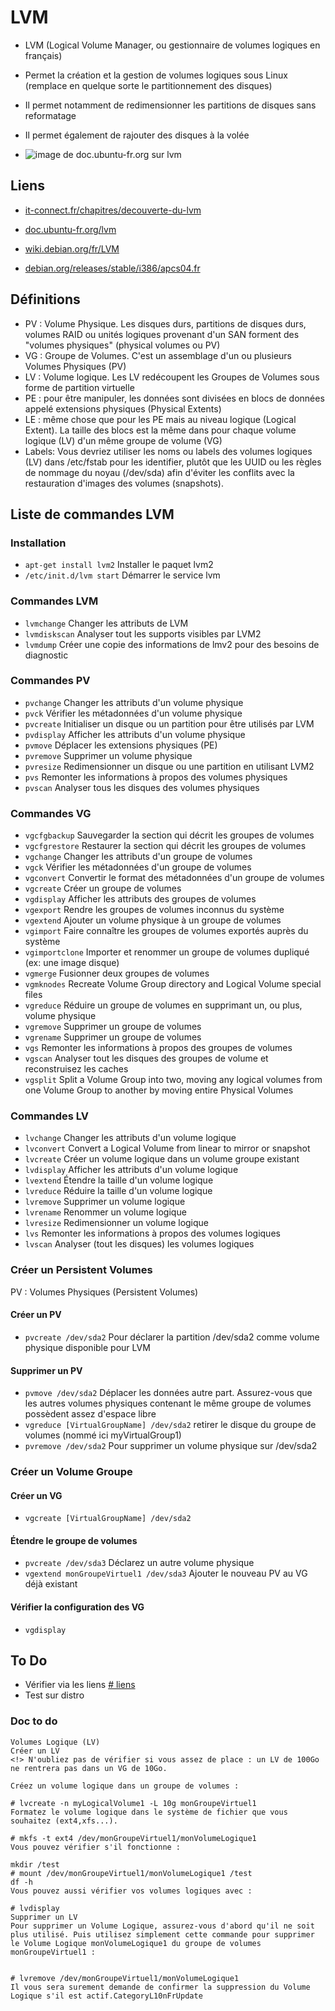 # LVM
- LVM (Logical Volume Manager, ou gestionnaire de volumes logiques en français) 
- Permet la création et la gestion de volumes logiques sous Linux (remplace en quelque sorte le partitionnement des disques)
- Il permet notamment de redimensionner les partitions de disques sans reformatage
- Il permet également de rajouter des disques à la volée

- ![image de doc.ubuntu-fr.org sur lvm](https://lvm.jpg)

## Liens
- [it-connect.fr/chapitres/decouverte-du-lvm](https://www.it-connect.fr/chapitres/decouverte-du-lvm/)
- [doc.ubuntu-fr.org/lvm](https://doc.ubuntu-fr.org/lvm)
- [wiki.debian.org/fr/LVM](https://wiki.debian.org/fr/LVM)

- [debian.org/releases/stable/i386/apcs04.fr](https://www.debian.org/releases/stable/i386/apcs04.fr.html)

## Définitions
- PV : Volume Physique. Les disques durs, partitions de disques durs, volumes RAID ou unités logiques provenant d'un SAN forment des "volumes physiques" (physical volumes ou PV)
- VG : Groupe de Volumes. C'est un assemblage d'un ou plusieurs Volumes Physiques (PV)
- LV : Volume logique. Les LV redécoupent les Groupes de Volumes sous forme de partition virtuelle
- PE : pour être manipuler, les données sont divisées en blocs de données appelé extensions physiques (Physical Extents)
- LE : même chose que pour les PE mais au niveau logique (Logical Extent). La taille des blocs est la même dans pour chaque volume logique (LV) d'un même groupe de volume (VG)
- Labels: Vous devriez utiliser les noms ou labels des volumes logiques (LV) dans /etc/fstab pour les identifier, plutôt que les UUID ou les règles de nommage du noyau (/dev/sda) afin d'éviter les conflits avec la restauration d'images des volumes (snapshots).

## Liste de commandes LVM
### Installation
- `apt-get install lvm2` Installer le paquet lvm2
- `/etc/init.d/lvm start` Démarrer le service lvm
### Commandes LVM
- `lvmchange` Changer les attributs de LVM
- `lvmdiskscan` Analyser tout les supports visibles par LVM2
- `lvmdump` Créer une copie des informations de lmv2 pour des besoins de diagnostic
### Commandes PV
- `pvchange` Changer les attributs d'un volume physique
- `pvck` Vérifier les métadonnées d'un volume physique
- `pvcreate` Initialiser un disque ou un partition pour être utilisés par LVM
- `pvdisplay` Afficher les attributs d'un volume physique
- `pvmove` Déplacer les extensions physiques (PE)
- `pvremove` Supprimer un volume physique
- `pvresize` Redimensionner un disque ou une partition en utilisant LVM2
- `pvs` Remonter les informations à propos des volumes physiques
- `pvscan` Analyser tous les disques des volumes physiques
### Commandes VG
- `vgcfgbackup` Sauvegarder la section qui décrit les groupes de volumes
- `vgcfgrestore` Restaurer la section qui décrit les groupes de volumes
- `vgchange` Changer les attributs d'un groupe de volumes
- `vgck` Vérifier les métadonnées d'un groupe de volumes
- `vgconvert` Convertir le format des métadonnées d'un groupe de volumes
- `vgcreate` Créer un groupe de volumes
- `vgdisplay` Afficher les attributs des groupes de volumes
- `vgexport` Rendre les groupes de volumes inconnus du système
- `vgextend` Ajouter un volume physique à un groupe de volumes
- `vgimport` Faire connaître les groupes de volumes exportés auprès du système
- `vgimportclone` Importer et renommer un groupe de volumes dupliqué (ex: une image disque)
- `vgmerge` Fusionner deux groupes de volumes
- `vgmknodes` Recreate Volume Group directory and Logical Volume special files
- `vgreduce` Réduire un groupe de volumes en supprimant un, ou plus, volume physique
- `vgremove` Supprimer un groupe de volumes
- `vgrename` Supprimer un groupe de volumes
- `vgs` Remonter les informations à propos des groupes de volumes
- `vgscan` Analyser tout les disques des groupes de volume et reconstruisez les caches
- `vgsplit` Split a Volume Group into two, moving any logical volumes from one Volume Group to another by moving entire Physical Volumes
### Commandes LV
- `lvchange` Changer les attributs d'un volume logique
- `lvconvert` Convert a Logical Volume from linear to mirror or snapshot
- `lvcreate` Créer un volume logique dans un volume groupe existant
- `lvdisplay` Afficher les attributs d'un volume logique
- `lvextend` Étendre la taille d'un volume logique
- `lvreduce` Réduire la taille d'un volume logique
- `lvremove` Supprimer un volume logique
- `lvrename` Renommer un volume logique
- `lvresize` Redimensionner un volume logique
- `lvs` Remonter les informations à propos des volumes logiques
- `lvscan` Analyser (tout les disques) les volumes logiques

### Créer un Persistent Volumes
PV : Volumes Physiques (Persistent Volumes)
#### Créer un PV
- `pvcreate /dev/sda2` Pour déclarer la partition /dev/sda2 comme volume physique disponible pour LVM
#### Supprimer un PV
- `pvmove /dev/sda2` Déplacer les données autre part. Assurez-vous que les autres volumes physiques contenant le même groupe de volumes possèdent assez d'espace libre
- `vgreduce [VirtualGroupName] /dev/sda2` retirer le disque du groupe de volumes (nommé ici myVirtualGroup1)
- `pvremove /dev/sda2` Pour supprimer un volume physique sur /dev/sda2

### Créer un Volume Groupe
#### Créer un VG
- `vgcreate [VirtualGroupName] /dev/sda2`
#### Étendre le groupe de volumes
- `pvcreate /dev/sda3` Déclarez un autre volume physique
- `vgextend monGroupeVirtuel1 /dev/sda3` Ajouter le nouveau PV au VG déjà existant
#### Vérifier la configuration des VG
- `vgdisplay` 

## To Do
- Vérifier via les liens [# liens](#liens)
- Test sur distro

### Doc to do
```
Volumes Logique (LV)
Créer un LV
<!> N'oubliez pas de vérifier si vous assez de place : un LV de 100Go ne rentrera pas dans un VG de 10Go.

Créez un volume logique dans un groupe de volumes :

# lvcreate -n myLogicalVolume1 -L 10g monGroupeVirtuel1
Formatez le volume logique dans le système de fichier que vous souhaitez (ext4,xfs...).

# mkfs -t ext4 /dev/monGroupeVirtuel1/monVolumeLogique1
Vous pouvez vérifier s'il fonctionne :

mkdir /test
# mount /dev/monGroupeVirtuel1/monVolumeLogique1 /test
df -h
Vous pouvez aussi vérifier vos volumes logiques avec :

# lvdisplay
Supprimer un LV
Pour supprimer un Volume Logique, assurez-vous d'abord qu'il ne soit plus utilisé. Puis utilisez simplement cette commande pour supprimer le Volume Logique monVolumeLogique1 du groupe de volumes monGroupeVirtuel1 :


# lvremove /dev/monGroupeVirtuel1/monVolumeLogique1
Il vous sera surement demande de confirmer la suppression du Volume Logique s'il est actif.CategoryL10nFrUpdate
```